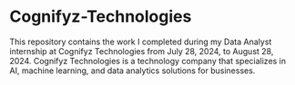 # Cognifyz-Technologies
This repository contains the work I completed during my Data Analyst internship at Cognifyz Technologies from July 28, 2024, to August 28, 2024. Cognifyz Technologies is a technology company that specializes in AI, machine learning, and data analytics solutions for businesses. 
